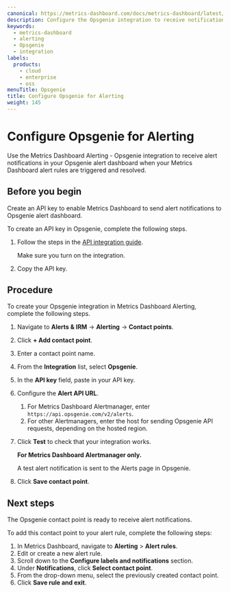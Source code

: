 ```yaml
---
canonical: https://metrics-dashboard.com/docs/metrics-dashboard/latest/alerting/configure-notifications/manage-contact-points/integrations/configure-opsgenie/
description: Configure the Opsgenie integration to receive notifications when your alerts are firing
keywords:
  - metrics-dashboard
  - alerting
  - Opsgenie
  - integration
labels:
  products:
    - cloud
    - enterprise
    - oss
menuTitle: Opsgenie
title: Configure Opsgenie for Alerting
weight: 145
---
```


# Configure Opsgenie for Alerting

Use the Metrics Dashboard Alerting - Opsgenie integration to receive alert notifications in your Opsgenie alert dashboard when your Metrics Dashboard alert rules are triggered and resolved.

## Before you begin

Create an API key to enable Metrics Dashboard to send alert notifications to Opsgenie alert dashboard.

To create an API key in Opsgenie, complete the following steps.

1. Follow the steps in the [API integration guide](https://support.atlassian.com/opsgenie/docs/create-a-default-api-integration/).

   Make sure you turn on the integration.

1. Copy the API key.

## Procedure

To create your Opsgenie integration in Metrics Dashboard Alerting, complete the following steps.

1. Navigate to **Alerts & IRM** -> **Alerting** -> **Contact points**.
1. Click **+ Add contact point**.
1. Enter a contact point name.
1. From the **Integration** list, select **Opsgenie**.
1. In the **API key** field, paste in your API key.
1. Configure the **Alert API URL**.
   1. For Metrics Dashboard Alertmanager, enter `https://api.opsgenie.com/v2/alerts`.
   1. For other Alertmanagers, enter the host for sending Opsgenie API requests, depending on the hosted region.
1. Click **Test** to check that your integration works.

   **For Metrics Dashboard Alertmanager only.**

   A test alert notification is sent to the Alerts page in Opsgenie.

1. Click **Save contact point**.

## Next steps

The Opsgenie contact point is ready to receive alert notifications.

To add this contact point to your alert rule, complete the following steps:

1. In Metrics Dashboard, navigate to **Alerting** > **Alert rules**.
1. Edit or create a new alert rule.
1. Scroll down to the **Configure labels and notifications** section.
1. Under **Notifications**, click **Select contact point**.
1. From the drop-down menu, select the previously created contact point.
1. Click **Save rule and exit**.
